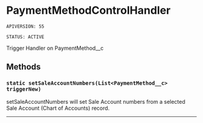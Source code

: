 # PaymentMethodControlHandler

`APIVERSION: 55`

`STATUS: ACTIVE`

Trigger Handler on PaymentMethod__c

## Methods
### `static setSaleAccountNumbers(List<PaymentMethod__c> triggerNew)`

setSaleAccountNumbers will set Sale Account numbers from a selected Sale Account (Chart of Accounts) record.

---
